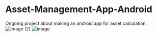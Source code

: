# Asset-Management-App-Android
Ongoing project about making an android app for asset calculation. 
![image (2)](https://github.com/user-attachments/assets/98675c97-16ea-4cc4-a000-9944f2e8da36)
![image](https://github.com/user-attachments/assets/e8a9566f-efba-46c1-ba65-d5b639497730)
